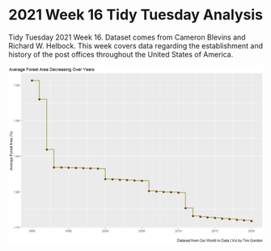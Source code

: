 # 2021 Week 16 Tidy Tuesday Analysis

Tidy Tuesday 2021 Week 16. Dataset comes from Cameron Blevins and Richard W. Helbock. This week covers data regarding the establishment and history of the post offices throughout the United States of America.

![Notable Plot](https://github.com/Tgordon523/tidy_tuesdays/blob/main/04-06-2021/plots/average_forest_area_overtime.png)
